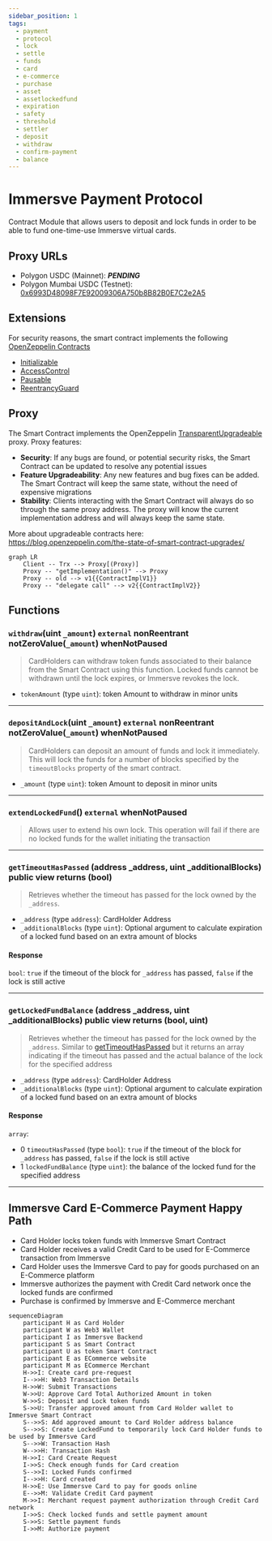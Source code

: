 ```yaml
---
sidebar_position: 1
tags:
  - payment
  - protocol
  - lock
  - settle
  - funds
  - card
  - e-commerce
  - purchase
  - asset
  - assetlockedfund
  - expiration
  - safety
  - threshold
  - settler
  - deposit
  - withdraw
  - confirm-payment
  - balance
---
```


# Immersve Payment Protocol

Contract Module that allows users to deposit and lock funds in order to be able to fund one-time-use Immersve virtual cards.

## Proxy URLs

- Polygon USDC (Mainnet): ***PENDING***
- Polygon Mumbai USDC (Testnet): [0x6993D48098F7E92009306A750b8B82B0E7C2e2A5](https://mumbai.polygonscan.com/address/0x6993D48098F7E92009306A750b8B82B0E7C2e2A5#writeProxyContract)
## Extensions

For security reasons, the smart contract implements the following [OpenZeppelin Contracts](https://docs.openzeppelin.com/contracts/4.x/)

- [Initializable](https://docs.openzeppelin.com/contracts/4.x/api/proxy#Initializable)
- [AccessControl](https://docs.openzeppelin.com/contracts/4.x/api/access#AccessControl)
- [Pausable](https://docs.openzeppelin.com/contracts/4.x/api/security#Pausable)
- [ReentrancyGuard](https://docs.openzeppelin.com/contracts/4.x/api/security#ReentrancyGuard)

## Proxy

The Smart Contract implements the OpenZeppelin [TransparentUpgradeable](https://docs.openzeppelin.com/contracts/4.x/api/proxy#TransparentUpgradeableProxy) proxy. Proxy features:

- **Security**: If any bugs are found, or potential security risks, the Smart Contract can be updated to resolve any potential issues
- **Feature Upgradeability**: Any new features and bug fixes can be added. The Smart Contract will keep the same state, without the need of expensive migrations
- **Stability**: Clients interacting with the Smart Contract will always do so through the same proxy address. The proxy will know the current implementation address and will always keep the same state.

More about upgradeable contracts here: https://blog.openzeppelin.com/the-state-of-smart-contract-upgrades/

```mermaid
graph LR
    Client -- Trx --> Proxy[(Proxy)]
    Proxy -- "getImplementation()" --> Proxy
    Proxy -- old --> v1{{ContractImplV1}}
    Proxy -- "delegate call" --> v2{{ContractImplV2}}
```

## Functions

### `withdraw`(uint `_amount`) `external` nonReentrant notZeroValue(`_amount`) whenNotPaused

> CardHolders can withdraw token funds associated to their balance from the Smart Contract using this function. Locked funds cannot be withdrawn until the lock expires, or Immersve revokes the lock.
- `tokenAmount` (type `uint`): token Amount to withdraw in minor units

-----
### `depositAndLock`(uint `_amount`) `external` nonReentrant notZeroValue(`_amount`) whenNotPaused

> CardHolders can deposit an amount of funds and lock it immediately. This will lock the funds for a number of blocks specified by the `timeoutBlocks` property of the smart contract.
- `_amount` (type `uint`): token Amount to deposit in minor units


-----

### `extendLockedFund`() `external` whenNotPaused

> Allows user to extend his own lock. This operation will fail if there are no locked funds for the wallet initiating the transaction

-----

### `getTimeoutHasPassed` (address _address, uint _additionalBlocks) public view returns (bool)
> Retrieves whether the timeout has passed for the lock owned by the `_address`.

- `_address` (type `address`): CardHolder Address
- `_additionalBlocks` (type `uint`): Optional argument to calculate expiration of a locked fund based on an extra amount of blocks

#### Response
`bool`: `true` if the timeout of the block for `_address` has passed, `false` if the lock is still active

-----
### `getLockedFundBalance` (address _address, uint _additionalBlocks) public view returns (bool, uint)
> Retrieves whether the timeout has passed for the lock owned by the `_address`. Similar to [getTimeoutHasPassed](/contracts/payment-protocol#gettimeouthaspassed-address-_address-uint-_additionalblocks-public-view-returns-bool) but it returns an array indicating if the timeout has passed and the actual balance of the lock for the specified address

- `_address` (type `address`): CardHolder Address
- `_additionalBlocks` (type `uint`): Optional argument to calculate expiration of a locked fund based on an extra amount of blocks

#### Response

`array`: 
- 0 `timeoutHasPassed` (type `bool`): `true` if the timeout of the block for `_address` has passed, `false` if the lock is still active
- 1 `lockedFundBalance` (type `uint`): the balance of the locked fund for the specified address

-----
## Immersve Card E-Commerce Payment Happy Path

- Card Holder locks token funds with Immersve Smart Contract
- Card Holder receives a valid Credit Card to be used for E-Commerce transaction from Immersve
- Card Holder uses the Immersve Card to pay for goods purchased on an E-Commerce platform
- Immersve authorizes the payment with Credit Card network once the locked funds are confirmed
- Purchase is confirmed by Immersve and E-Commerce merchant

```mermaid
sequenceDiagram
    participant H as Card Holder
    participant W as Web3 Wallet
    participant I as Immersve Backend
    participant S as Smart Contract
    participant U as token Smart Contract
    participant E as ECommerce website
    participant M as ECommerce Merchant
    H->>I: Create card pre-request
    I-->>H: Web3 Transaction Details
    H->>W: Submit Transactions
    W->>U: Approve Card Total Authorized Amount in token
    W->>S: Deposit and Lock token funds
    S->>U: Transfer approved amount from Card Holder wallet to Immersve Smart Contract
    S-->>S: Add approved amount to Card Holder address balance
    S-->>S: Create LockedFund to temporarily lock Card Holder funds to be used by Immersve Card
    S-->>W: Transaction Hash
    W-->>H: Transaction Hash
    H->>I: Card Create Request
    I->>S: Check enough funds for Card creation
    S-->>I: Locked Funds confirmed
    I-->>H: Card created
    H->>E: Use Immersve Card to pay for goods online
    E-->>M: Validate Credit Card payment
    M->>I: Merchant request payment authorization through Credit Card network
    I->>S: Check locked funds and settle payment amount
    S->>S: Settle payment funds
    I->>M: Authorize payment
```
